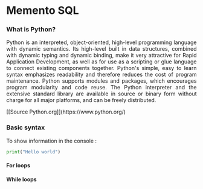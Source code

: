 <style>
.paragraph {
    text-align: justify; 
    text-justify: inter-word;
}
</style>

# Memento SQL

### What is Python?

<p class=paragraph>Python is an interpreted, object-oriented, high-level programming language with dynamic semantics. Its high-level built in data structures, combined with dynamic typing and dynamic binding, make it very attractive for Rapid Application Development, as well as for use as a scripting or glue language to connect existing components together. Python's simple, easy to learn syntax emphasizes readability and therefore reduces the cost of program maintenance. Python supports modules and packages, which encourages program modularity and code reuse. The Python interpreter and the extensive standard library are available in source or binary form without charge for all major platforms, and can be freely distributed.</p> [[Source Python.org]](https://www.python.org/)

### Basic syntax

<p class=paragraph>To show information in the console :</p>

```python 
print("Hello world")
```

#### For loops

#### While loops
